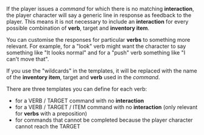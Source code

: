 If the player issues a *command* for which there is no matching **interaction**, the player character will say a generic line in response as feedback to the player. This means it is not necessary to include an **interaction** for every possible combination of **verb**, target and **inventory item**.

You can customise the responses for particular **verbs** to something more relevant. For example, for a "look" verb might want the character to say something like "It looks normal" and for a "push" verb something like "I can't move that".

If you use the "wildcards" in the templates, it will be replaced with the name of the **inventory item**, target and **verb** used in the *command*.

There are three templates you can define for each verb:
 - for a VERB / TARGET command with no **interaction**
 - for a VERB / TARGET / ITEM command with no **interaction** (only relevant for **verbs** with a preposition)
 - for commands that cannot be completed because the player character cannot reach the TARGET